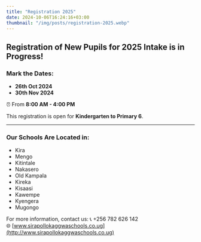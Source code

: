 ```yaml
---
title: "Registration 2025"
date: 2024-10-06T16:24:16+03:00
thumbnail: "/img/posts/registration-2025.webp"
---
```


## Registration of New Pupils for 2025 Intake is in Progress!

### Mark the Dates:
- **26th Oct 2024**
- **30th Nov 2024**

⏰ From **8:00 AM - 4:00 PM**

This registration is open for **Kindergarten to Primary 6**.

---

### Our Schools Are Located in:
- Kira
- Mengo
- Kitintale
- Nakasero
- Old Kampala
- Kireka
- Kisaasi
- Kawempe
- Kyengera
- Mugongo

For more information, contact us:
📞 +256 782 626 142  
🌐 [www.sirapollokaggwaschools.co.ug](http://www.sirapollokaggwaschools.co.ug)